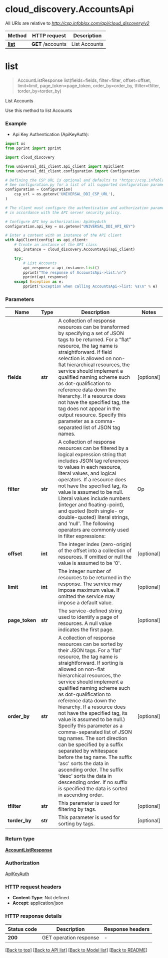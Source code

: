 # cloud_discovery.AccountsApi

All URIs are relative to *http://csp.infoblox.com/api/cloud_discovery/v2*

Method | HTTP request | Description
------------- | ------------- | -------------
[**list**](AccountsApi.md#list) | **GET** /accounts | List Accounts


# **list**
> AccountListResponse list(fields=fields, filter=filter, offset=offset, limit=limit, page_token=page_token, order_by=order_by, tfilter=tfilter, torder_by=torder_by)

List Accounts

Use this method to list Accounts

### Example

* Api Key Authentication (ApiKeyAuth):
```python
import os
from pprint import pprint

import cloud_discovery

from universal_ddi_client.api_client import ApiClient
from universal_ddi_client.configuration import Configuration

# Defining the CSP URL is optional and defaults to "https://csp.infoblox.com"
# See configuration.py for a list of all supported configuration parameters.
configuration = Configuration(
    csp_url = os.getenv('UNIVERSAL_DDI_CSP_URL'),
)

# The client must configure the authentication and authorization parameters
# in accordance with the API server security policy.

# Configure API key authorization: ApiKeyAuth
configuration.api_key = os.getenv("UNIVERSAL_DDI_API_KEY")

# Enter a context with an instance of the API client
with ApiClient(config) as api_client:
    # Create an instance of the API class
    api_instance = cloud_discovery.AccountsApi(api_client)

    try:
        # List Accounts
        api_response = api_instance.list()
        pprint("The response of AccountsApi->list:\n")
        pprint(api_response)
    except Exception as e:
        pprint("Exception when calling AccountsApi->list: %s\n" % e)
```



### Parameters


Name | Type | Description  | Notes
------------- | ------------- | ------------- | -------------
 **fields** | **str**|   A collection of response resources can be transformed by specifying a set of JSON tags to be returned. For a “flat” resource, the tag name is straightforward. If field selection is allowed on non-flat hierarchical resources, the service should implement a qualified naming scheme such as dot-qualification to reference data down the hierarchy. If a resource does not have the specified tag, the tag does not appear in the output resource.  Specify this parameter as a comma-separated list of JSON tag names.         | [optional] 
 **filter** | **str**|   A collection of response resources can be filtered by a logical expression string that includes JSON tag references to values in each resource, literal values, and logical operators. If a resource does not have the specified tag, its value is assumed to be null.  Literal values include numbers (integer and floating-point), and quoted (both single- or double-quoted) literal strings, and &#39;null&#39;. The following operators are commonly used in filter expressions:  |  Op   |  Description               |  |  --   |  -----------               |  |  &#x3D;&#x3D;   |  Equal                     |  |  !&#x3D;   |  Not Equal                 |  |  &gt;    |  Greater Than              |  |   &gt;&#x3D;  |  Greater Than or Equal To  |  |  &lt;    |  Less Than                 |  |  &lt;&#x3D;   |  Less Than or Equal To     |  |  and  |  Logical AND               |  |  ~    |  Matches Regex             |  |  !~   |  Does Not Match Regex      |  |  or   |  Logical OR                |  |  not  |  Logical NOT               |  |  ()   |  Groupping Operators       |         | [optional] 
 **offset** | **int**|   The integer index (zero-origin) of the offset into a collection of resources. If omitted or null the value is assumed to be &#39;0&#39;.          | [optional] 
 **limit** | **int**|   The integer number of resources to be returned in the response. The service may impose maximum value. If omitted the service may impose a default value.          | [optional] 
 **page_token** | **str**|   The service-defined string used to identify a page of resources. A null value indicates the first page.          | [optional] 
 **order_by** | **str**|   A collection of response resources can be sorted by their JSON tags. For a &#39;flat&#39; resource, the tag name is straightforward. If sorting is allowed on non-flat hierarchical resources, the service should implement a qualified naming scheme such as dot-qualification to reference data down the hierarchy. If a resource does not have the specified tag, its value is assumed to be null.)  Specify this parameter as a comma-separated list of JSON tag names. The sort direction can be specified by a suffix separated by whitespace before the tag name. The suffix &#39;asc&#39; sorts the data in ascending order. The suffix &#39;desc&#39; sorts the data in descending order. If no suffix is specified the data is sorted in ascending order.         | [optional] 
 **tfilter** | **str**| This parameter is used for filtering by tags. | [optional] 
 **torder_by** | **str**| This parameter is used for sorting by tags. | [optional] 

### Return type

[**AccountListResponse**](AccountListResponse.md)

### Authorization

[ApiKeyAuth](../README.md#ApiKeyAuth)

### HTTP request headers

 - **Content-Type**: Not defined
 - **Accept**: application/json

### HTTP response details

| Status code | Description | Response headers |
|-------------|-------------|------------------|
**200** | GET operation response |  -  |

[[Back to top]](#) [[Back to API list]](../README.md#documentation-for-api-endpoints) [[Back to Model list]](../README.md#documentation-for-models) [[Back to README]](../README.md)

